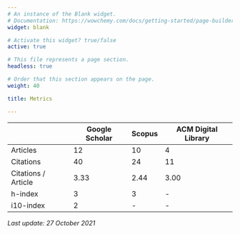 ```yaml
---
# An instance of the Blank widget.
# Documentation: https://wowchemy.com/docs/getting-started/page-builder/
widget: blank

# Activate this widget? true/false
active: true

# This file represents a page section.
headless: true

# Order that this section appears on the page.
weight: 40

title: Metrics

---
```


| | Google Scholar  | Scopus  | ACM Digital Library  |
|---|---|---|---|
| Articles             |	12  |	10	| 4 |
| Citations             |	40  |	24 | 11 |
|  Citations / Article |  3.33  |  2.44  | 3.00  |
| h-index              |  3   |  3  | -  |
| i10-index            |   2  |  -  | -  |

*Last update: 27 October 2021*
